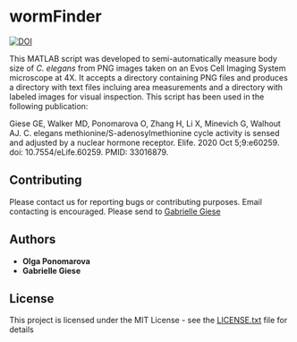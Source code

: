 # wormFinder

[![DOI](https://zenodo.org/badge/275441887.svg)](https://zenodo.org/badge/latestdoi/275441887)

This MATLAB script was developed to semi-automatically measure body size of <i>C. elegans</i> from PNG images taken on an Evos Cell Imaging System microscope at 4X. It accepts a directory containing PNG files and produces a directory with text files incluing area measurements and a directory with labeled images for visual inspection. This script has been used in the following publication: 

Giese GE, Walker MD, Ponomarova O, Zhang H, Li X, Minevich G, Walhout AJ. C. elegans methionine/S-adenosylmethionine cycle activity is sensed and adjusted by a nuclear hormone receptor. Elife. 2020 Oct 5;9:e60259. doi: 10.7554/eLife.60259. PMID: 33016879.

## Contributing

Please contact us for reporting bugs or contributing purposes. Email contacting is encouraged. Please send to [Gabrielle Giese](mailto:gabrielle.giese@umassmed.edu)


## Authors

* **Olga Ponomarova** 
* **Gabrielle Giese** 

## License

This project is licensed under the MIT License - see the [LICENSE.txt](LICENSE.txt) file for details
